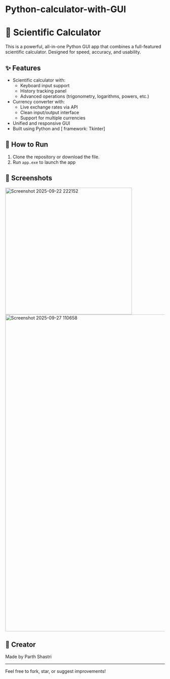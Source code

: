 # Python-calculator-with-GUI
# 🔢 Scientific Calculator 

This is a powerful, all-in-one Python GUI app that combines a full-featured scientific calculator. Designed for speed, accuracy, and usability.

## ✨ Features
- Scientific calculator with:
  - Keyboard input support
  - History tracking panel
  - Advanced operations (trigonometry, logarithms, powers, etc.)
- Currency converter with:
  - Live exchange rates via API
  - Clean input/output interface
  - Support for multiple currencies
- Unified and responsive GUI
- Built using Python and [ framework: Tkinter]

## 🚀 How to Run
1. Clone the repository or download the file. 
3. Run `app.exe` to launch the app

## 📸 Screenshots

<img  height="400" alt="Screenshot 2025-09-22 222152" src="https://github.com/user-attachments/assets/de44abde-e512-4617-ae15-9870333f1569" />
<br>
<img width="1912" height="1000" alt="Screenshot 2025-09-27 110658" src="https://github.com/user-attachments/assets/0f3e96e6-4c2c-4c58-96d8-9adb4453e646" />


## 🧠 Creator
Made by Parth Shastri

---

Feel free to fork, star, or suggest improvements!
